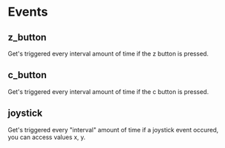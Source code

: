# Events

## z_button

Get's triggered every interval amount of time if the z button is pressed.

## c_button

Get's triggered every interval amount of time if the c button is pressed.

## joystick

Get's triggered every "interval" amount of time if a joystick event occured, you can access values x, y.